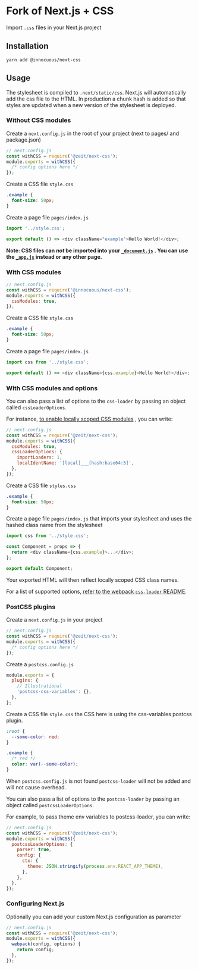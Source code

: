 # Fork of Next.js + CSS

Import `.css` files in your Next.js project

## Installation

```
yarn add @innocuous/next-css
```

## Usage

The stylesheet is compiled to `.next/static/css`. Next.js will automatically add the css file to the
HTML. In production a chunk hash is added so that styles are updated when a new version of the
stylesheet is deployed.

### Without CSS modules

Create a `next.config.js` in the root of your project (next to pages/ and package.json)

```js
// next.config.js
const withCSS = require('@zeit/next-css');
module.exports = withCSS({
  /* config options here */
});
```

Create a CSS file `style.css`

```css
.example {
  font-size: 50px;
}
```

Create a page file `pages/index.js`

```js
import '../style.css';

export default () => <div className="example">Hello World!</div>;
```

**Note: CSS files can _not_ be imported into your [`_document.js`](https://github.com/zeit/next.js#custom-document)
. You can use the [`_app.js`](https://github.com/zeit/next.js#custom-app)
instead or any other page.**

### With CSS modules

```js
// next.config.js
const withCSS = require('@innocuous/next-css');
module.exports = withCSS({
  cssModules: true,
});
```

Create a CSS file `style.css`

```css
.example {
  font-size: 50px;
}
```

Create a page file `pages/index.js`

```js
import css from '../style.css';

export default () => <div className={css.example}>Hello World!</div>;
```

### With CSS modules and options

You can also pass a list of options to the `css-loader` by passing an object called
`cssLoaderOptions`.

For instance,
[to enable locally scoped CSS modules](https://github.com/css-modules/css-modules/blob/master/docs/local-scope.md#css-modules--local-scope)
, you can write:

```js
// next.config.js
const withCSS = require('@zeit/next-css');
module.exports = withCSS({
  cssModules: true,
  cssLoaderOptions: {
    importLoaders: 1,
    localIdentName: '[local]___[hash:base64:5]',
  },
});
```

Create a CSS file `styles.css`

```css
.example {
  font-size: 50px;
}
```

Create a page file `pages/index.js` that imports your stylesheet and uses the hashed class name from
the stylesheet

```js
import css from '../style.css';

const Component = props => {
  return <div className={css.example}>...</div>;
};

export default Component;
```

Your exported HTML will then reflect locally scoped CSS class names.

For a list of supported options,
[refer to the webpack `css-loader` README](https://github.com/webpack-contrib/css-loader#options).

### PostCSS plugins

Create a `next.config.js` in your project

```js
// next.config.js
const withCSS = require('@zeit/next-css');
module.exports = withCSS({
  /* config options here */
});
```

Create a `postcss.config.js`

```js
module.exports = {
  plugins: {
    // Illustrational
    'postcss-css-variables': {},
  },
};
```

Create a CSS file `style.css` the CSS here is using the css-variables postcss plugin.

```css
:root {
  --some-color: red;
}

.example {
  /* red */
  color: var(--some-color);
}
```

When `postcss.config.js` is not found `postcss-loader` will not be added and will not cause
overhead.

You can also pass a list of options to the `postcss-loader` by passing an object called
`postcssLoaderOptions`.

For example, to pass theme env variables to postcss-loader, you can write:

```js
// next.config.js
const withCSS = require('@zeit/next-css');
module.exports = withCSS({
  postcssLoaderOptions: {
    parser: true,
    config: {
      ctx: {
        theme: JSON.stringify(process.env.REACT_APP_THEME),
      },
    },
  },
});
```

### Configuring Next.js

Optionally you can add your custom Next.js configuration as parameter

```js
// next.config.js
const withCSS = require('@zeit/next-css');
module.exports = withCSS({
  webpack(config, options) {
    return config;
  },
});
```
